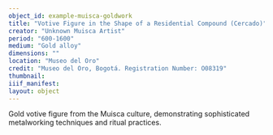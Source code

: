 ```yaml
---
object_id: example-muisca-goldwork
title: "Votive Figure in the Shape of a Residential Compound (Cercado)"
creator: "Unknown Muisca Artist"
period: "600-1600"
medium: "Gold alloy"
dimensions: ""
location: "Museo del Oro"
credit: "Museo del Oro, Bogotá. Registration Number: O08319"
thumbnail: 
iiif_manifest: 
layout: object
---
```


Gold votive figure from the Muisca culture, demonstrating sophisticated metalworking techniques and ritual practices.
